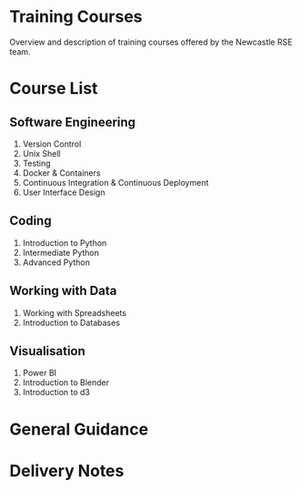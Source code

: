 # Training Courses
Overview and description of training courses offered by the Newcastle RSE team.

# Course List

## Software Engineering

1. Version Control
2. Unix Shell
3. Testing
4. Docker & Containers
5. Continuous Integration & Continuous Deployment
6. User Interface Design

## Coding

1. Introduction to Python
2. Intermediate Python
3. Advanced Python

## Working with Data

1. Working with Spreadsheets
2. Introduction to Databases

## Visualisation

1. Power BI
2. Introduction to Blender
3. Introduction to d3

# General Guidance

# Delivery Notes
